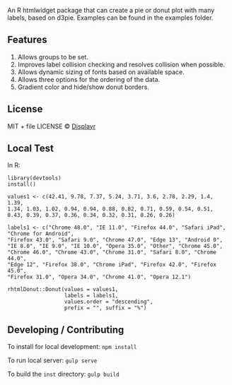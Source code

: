 An R htmlwidget package that can create a pie or donut plot with many labels, based on d3pie.
Examples can be found in the examples folder.

Features
-------
1. Allows groups to be set.
2. Improves label collision checking and resolves collision when possible.
3. Allows dynamic sizing of fonts based on available space.
4. Allows three options for the ordering of the data.
5. Gradient color and hide/show donut borders.


License
-------
MIT + file LICENSE © [Displayr](https://www.displayr.com)

Local Test
-------

In R:

    library(devtools)
    install()
    
    values1 <- c(42.41, 9.78, 7.37, 5.24, 3.71, 3.6, 2.78, 2.29, 1.4, 1.39,
    1.34, 1.03, 1.02, 0.94, 0.94, 0.88, 0.82, 0.71, 0.59, 0.54, 0.51,
    0.43, 0.39, 0.37, 0.36, 0.34, 0.32, 0.31, 0.26, 0.26)
     
    labels1 <- c("Chrome 48.0", "IE 11.0", "Firefox 44.0", "Safari iPad", "Chrome for Android",
    "Firefox 43.0", "Safari 9.0", "Chrome 47.0", "Edge 13", "Android 0",
    "IE 8.0", "IE 9.0", "IE 10.0", "Opera 35.0", "Other", "Chrome 45.0",
    "Chrome 46.0", "Chrome 43.0", "Chrome 31.0", "Safari 8.0", "Chrome 44.0",
    "Edge 12", "Firefox 38.0", "Chrome iPad", "Firefox 42.0", "Firefox 45.0",
    "Firefox 31.0", "Opera 34.0", "Chrome 41.0", "Opera 12.1")
     
    rhtmlDonut::Donut(values = values1,
                      labels = labels1,
                      values.order = "descending",
                      prefix = "", suffix = "%")
                      
Developing / Contributing
------

To install for local development: `npm install`

To run local server: `gulp serve`

To build the `inst` directory: `gulp build`
